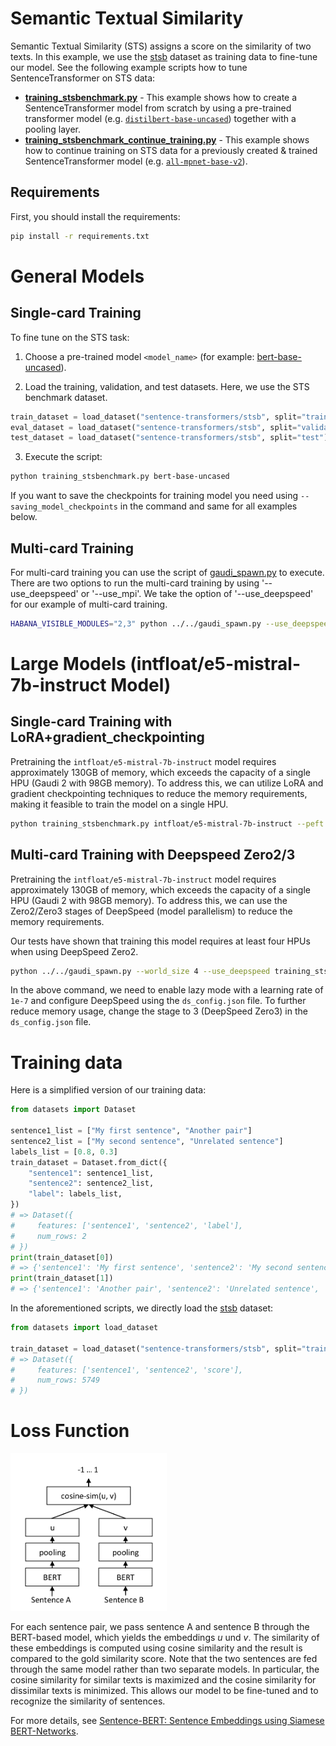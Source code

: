 # Semantic Textual Similarity

Semantic Textual Similarity (STS) assigns a score on the similarity of two texts. In this example, we use the [stsb](https://huggingface.co/datasets/sentence-transformers/stsb) dataset as training data to fine-tune our model. See the following example scripts how to tune SentenceTransformer on STS data:

- **[training_stsbenchmark.py](training_stsbenchmark.py)** - This example shows how to create a SentenceTransformer model from scratch by using a pre-trained transformer model (e.g. [`distilbert-base-uncased`](https://huggingface.co/distilbert/distilbert-base-uncased)) together with a pooling layer.
- **[training_stsbenchmark_continue_training.py](training_stsbenchmark_continue_training.py)** - This example shows how to continue training on STS data for a previously created & trained SentenceTransformer model (e.g. [`all-mpnet-base-v2`](https://huggingface.co/sentence-transformers/all-mpnet-base-v2)).

## Requirements

First, you should install the requirements:
```bash
pip install -r requirements.txt
```

# General Models

## Single-card Training

To fine tune on the STS task:

1. Choose a pre-trained model `<model_name>` (for example: [bert-base-uncased](https://huggingface.co/google-bert/bert-base-uncased)).

2. Load the training, validation, and test datasets. Here, we use the STS benchmark dataset.

```python
train_dataset = load_dataset("sentence-transformers/stsb", split="train")
eval_dataset = load_dataset("sentence-transformers/stsb", split="validation")
test_dataset = load_dataset("sentence-transformers/stsb", split="test")
```

3. Execute the script:

```bash
python training_stsbenchmark.py bert-base-uncased
```
If you want to save the checkpoints for training model you need using `--saving_model_checkpoints` in the command and same for all examples below.

## Multi-card Training

For multi-card training you can use the script of [gaudi_spawn.py](https://github.com/huggingface/optimum-habana/blob/main/examples/gaudi_spawn.py) to execute. There are two options to run the multi-card training by using '--use_deepspeed' or '--use_mpi'. We take the option of '--use_deepspeed' for our example of  multi-card training.

```bash
HABANA_VISIBLE_MODULES="2,3" python ../../gaudi_spawn.py --use_deepspeed --world_size 2 training_stsbenchmark.py bert-base-uncased
```


# Large Models (intfloat/e5-mistral-7b-instruct Model)

## Single-card Training with LoRA+gradient_checkpointing

Pretraining the `intfloat/e5-mistral-7b-instruct` model requires approximately 130GB of memory, which exceeds the capacity of a single HPU (Gaudi 2 with 98GB memory). To address this, we can utilize LoRA and gradient checkpointing techniques to reduce the memory requirements, making it feasible to train the model on a single HPU.

```bash
python training_stsbenchmark.py intfloat/e5-mistral-7b-instruct --peft --lora_target_modules "q_proj" "k_proj" "v_proj"
```

## Multi-card Training with Deepspeed Zero2/3

Pretraining the `intfloat/e5-mistral-7b-instruct` model requires approximately 130GB of memory, which exceeds the capacity of a single HPU (Gaudi 2 with 98GB memory). To address this, we can use the Zero2/Zero3 stages of DeepSpeed (model parallelism) to reduce the memory requirements.

Our tests have shown that training this model requires at least four HPUs when using DeepSpeed Zero2.

```bash
python ../../gaudi_spawn.py --world_size 4 --use_deepspeed training_stsbenchmark.py intfloat/e5-mistral-7b-instruct --deepspeed ds_config.json --bf16 --no-use_hpu_graphs_for_training --learning_rate 1e-7
```

In the above command, we need to enable lazy mode with a learning rate of `1e-7` and configure DeepSpeed using the `ds_config.json` file. To further reduce memory usage, change the stage to 3 (DeepSpeed Zero3) in the `ds_config.json` file.

# Training data

Here is a simplified version of our training data:

```python
from datasets import Dataset

sentence1_list = ["My first sentence", "Another pair"]
sentence2_list = ["My second sentence", "Unrelated sentence"]
labels_list = [0.8, 0.3]
train_dataset = Dataset.from_dict({
    "sentence1": sentence1_list,
    "sentence2": sentence2_list,
    "label": labels_list,
})
# => Dataset({
#     features: ['sentence1', 'sentence2', 'label'],
#     num_rows: 2
# })
print(train_dataset[0])
# => {'sentence1': 'My first sentence', 'sentence2': 'My second sentence', 'label': 0.8}
print(train_dataset[1])
# => {'sentence1': 'Another pair', 'sentence2': 'Unrelated sentence', 'label': 0.3}
```

In the aforementioned scripts, we directly load the [stsb](https://huggingface.co/datasets/sentence-transformers/stsb) dataset:

```python
from datasets import load_dataset

train_dataset = load_dataset("sentence-transformers/stsb", split="train")
# => Dataset({
#     features: ['sentence1', 'sentence2', 'score'],
#     num_rows: 5749
# })
```

# Loss Function

<img src="https://raw.githubusercontent.com/UKPLab/sentence-transformers/master/docs/img/SBERT_Siamese_Network.png" alt="SBERT Siamese Network Architecture" width="250"/>

For each sentence pair, we pass sentence A and sentence B through the BERT-based model, which yields the embeddings _u_ und _v_. The similarity of these embeddings is computed using cosine similarity and the result is compared to the gold similarity score. Note that the two sentences are fed through the same model rather than two separate models. In particular, the cosine similarity for similar texts is maximized and the cosine similarity for dissimilar texts is minimized. This allows our model to be fine-tuned and to recognize the similarity of sentences.

For more details, see [Sentence-BERT: Sentence Embeddings using Siamese BERT-Networks](https://arxiv.org/abs/1908.10084).


